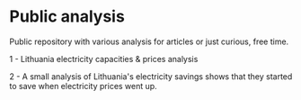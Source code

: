 # Public analysis
Public repository with various analysis for articles or just curious, free time.

1 - Lithuania electricity capacities & prices analysis

2 - A small analysis of Lithuania's electricity savings shows that they started to save when electricity prices went up.
